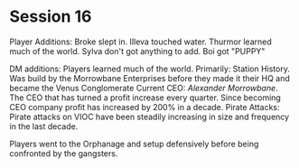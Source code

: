 # Session 16

Player Additions:
Broke slept in.
Illeva touched water.
Thurmor learned much of the world.
Sylva don't got anything to add.
Boi got "PUPPY"

DM additions:
Players learned much of the world. Primarily:
Station History. Was build by the Morrowbane Enterprises before they made it their HQ and became the Venus Conglomerate
Current CEO: *Alexander Morrowbane*. The CEO that has turned a profit increase every quarter. Since becoming CEO company profit has increased by 200% in a decade.
Pirate Attacks: Pirate attacks on VIOC have been steadily increasing in size and frequency in the last decade.

Players went to the Orphanage and setup defensively before being confronted by the gangsters.